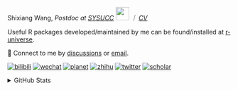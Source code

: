 
<p>Shixiang Wang, <em>Postdoc at <a href="https://sysucc.org.cn/">SYSUCC</a> <img src="https://media.giphy.com/media/WUlplcMpOCEmTGBtBW/giphy.gif" width="30">  ｜ <a href="https://shixiangwang.github.io/cv-shixiang/">CV</a>
</em></p>

Useful R packages developed/maintained by me can be found/installed at [r-universe](https://shixiangwang.r-universe.dev/).

💬 Connect to me by
[discussions](https://github.com/ShixiangWang/self-study/discussions) or [email](mailto:shixiang1994wang@gmail.com). 

[![bilibili](https://img.shields.io/badge/王诗翔-B站-yellow)](https://space.bilibili.com/11553374) [![wechat](https://img.shields.io/badge/王诗翔-微信公众号-important)](https://shixiangwang.github.io/home/logo/qrcode.jpg) [![planet](https://img.shields.io/badge/王诗翔-知识星球-blueviolet)](https://t.zsxq.com/rBqbIei)  [![zhihu](https://img.shields.io/badge/王诗翔-知乎-blue)](https://www.zhihu.com/people/shixiangwang) [![twitter](https://img.shields.io/badge/WangShxiang-twitter-ff69b4)](https://twitter.com/WangShxiang) [![scholar](https://img.shields.io/badge/ShixiangWang-Scholar-00ffff)](https://scholar.google.com/citations?user=FvNp0NkAAAAJ) 

<details>
 
<summary>GitHub Stats</summary>


<!--START_SECTION:waka-->
**🐱 My GitHub Data** 

> 📦 5.0 MB Used in GitHub's Storage 
 > 
> 🏆 635 Contributions in the Year 2024
 > 
> 🚫 Not Opted to Hire
 > 
> 📜 92 Public Repositories 
 > 
> 🔑 30 Private Repositories 
 > 
**I'm an Early 🐤** 

```text
🌞 Morning                2162 commits        ████░░░░░░░░░░░░░░░░░░░░░   15.89 % 
🌆 Daytime                5580 commits        ██████████░░░░░░░░░░░░░░░   41.01 % 
🌃 Evening                4992 commits        █████████░░░░░░░░░░░░░░░░   36.69 % 
🌙 Night                  871 commits         ██░░░░░░░░░░░░░░░░░░░░░░░   06.40 % 
```
📅 **I'm Most Productive on Wednesday** 

```text
Monday                   2084 commits        ████░░░░░░░░░░░░░░░░░░░░░   15.32 % 
Tuesday                  2437 commits        ████░░░░░░░░░░░░░░░░░░░░░   17.91 % 
Wednesday                2495 commits        █████░░░░░░░░░░░░░░░░░░░░   18.34 % 
Thursday                 2049 commits        ████░░░░░░░░░░░░░░░░░░░░░   15.06 % 
Friday                   2240 commits        ████░░░░░░░░░░░░░░░░░░░░░   16.46 % 
Saturday                 996 commits         ██░░░░░░░░░░░░░░░░░░░░░░░   07.32 % 
Sunday                   1304 commits        ██░░░░░░░░░░░░░░░░░░░░░░░   09.58 % 
```


**I Mostly Code in R** 

```text
R                        86 repos            █████████████░░░░░░░░░░░░   53.75 % 
Shell                    11 repos            ██░░░░░░░░░░░░░░░░░░░░░░░   06.88 % 
JavaScript               7 repos             █░░░░░░░░░░░░░░░░░░░░░░░░   04.38 % 
Jupyter Notebook         5 repos             █░░░░░░░░░░░░░░░░░░░░░░░░   03.12 % 
Rust                     4 repos             █░░░░░░░░░░░░░░░░░░░░░░░░   02.50 % 
```




 Last Updated on 06/06/2024 18:52:44 UTC
<!--END_SECTION:waka-->

> These Readme stats are generated using github action [awesome-readme-stats](https://github.com/anmol098/waka-readme-stats)

-----

**NOTE: Top languages does not indicate my skill level or anything like that. It is just a metric of which languages have been hosted by me on GitHub based on the usage across repositories.**

</details>
